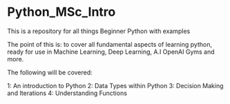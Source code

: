# Python_MSc_Intro
 This is a repository for all things Beginner Python with examples

The point of this is: to cover all fundamental aspects of learning python, ready for use in Machine Learning, Deep Learning, A.I OpenAI Gyms and more.

 The following will be covered:

 1: An introduction to Python
 2: Data Types within Python
 3: Decision Making and Iterations
 4: Understanding Functions
